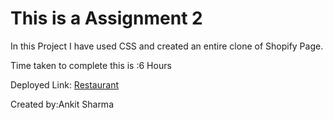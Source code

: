 # This is a Assignment 2

In this Project I have used CSS and created an entire clone of Shopify Page.

Time taken to complete this is :6 Hours


Deployed Link: [Restaurant](https://assignment2-ineuron.netlify.app)

Created by:Ankit Sharma
